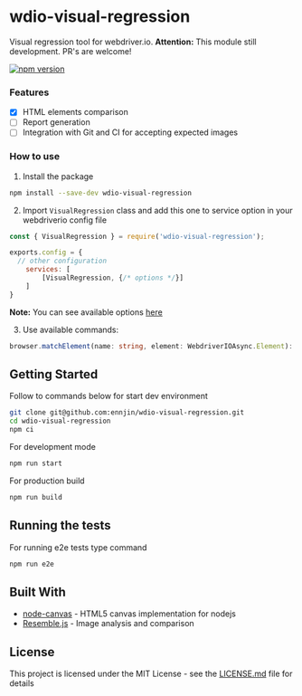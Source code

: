 # wdio-visual-regression
Visual regression tool for webdriver.io.
**Attention:** This module still development. PR's are welcome!

[![npm version](https://badge.fury.io/js/wdio-visual-regression.svg)](https://badge.fury.io/js/wdio-visual-regression)

### Features
- [x] HTML elements comparison
- [ ] Report generation
- [ ] Integration with Git and CI for accepting expected images

### How to use
1. Install the package
```bash
npm install --save-dev wdio-visual-regression
```
2. Import `VisualRegression` class and add this one to service option in your webdriverio config file
```js
const { VisualRegression } = require('wdio-visual-regression');

exports.config = {
  // other configuration
    services: [
        [VisualRegression, {/* options */}]
    ]
}
```
**Note:** You can see available options [here](docs/OPTIONS.md)

3. Use available commands:
```ts
browser.matchElement(name: string, element: WebdriverIOAsync.Element): Promise<Number>
```

## Getting Started
Follow to commands below for start dev environment

```bash
git clone git@github.com:ennjin/wdio-visual-regression.git
cd wdio-visual-regression
npm ci
```
For development mode
```bash
npm run start
```
For production build
```bash
npm run build
```

## Running the tests
For running e2e tests type command
```bash
npm run e2e
```

## Built With
* [node-canvas](https://github.com/Automattic/node-canvas) - HTML5 canvas implementation for nodejs
* [Resemble.js](https://github.com/rsmbl/Resemble.js) - Image analysis and comparison

## License
This project is licensed under the MIT License - see the [LICENSE.md](LICENSE) file for details
